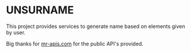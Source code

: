 # UNSURNAME

This project provides services to generate name based on elements given by user.

<!-- Theproject can be found online at (https://video-downloader-beta.vercel.app/) -->

Big thanks for [mr-apis.com](https://mr-apis.com/) for the public API's provided.